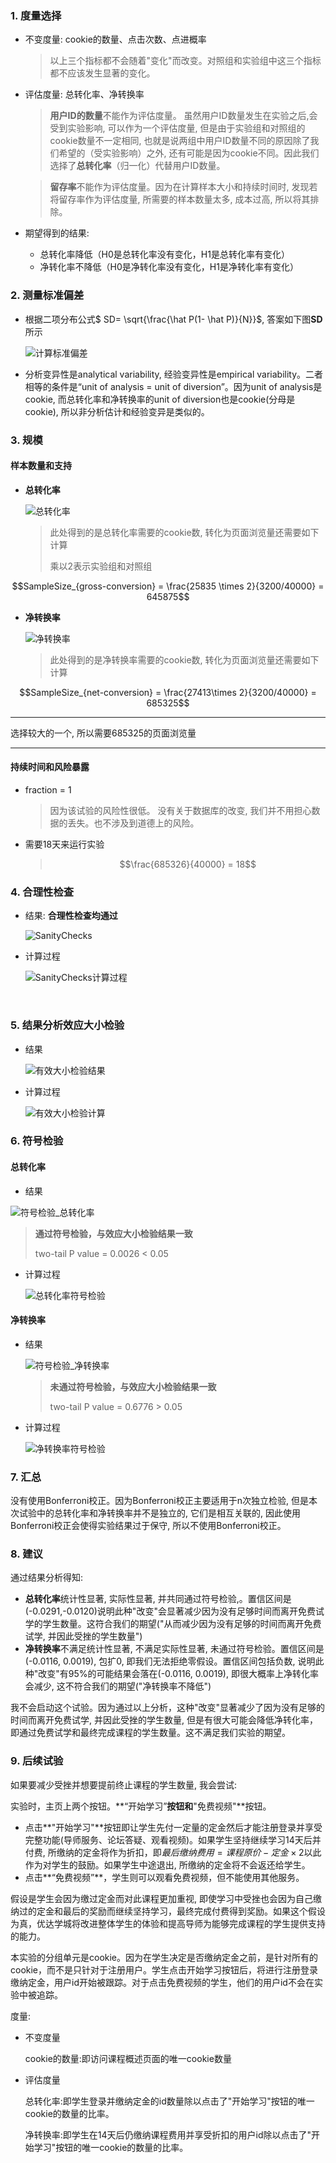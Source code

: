 ### 1. 度量选择

- 不变度量:  cookie的数量、点击次数、点进概率

  > 以上三个指标都不会随着"变化"而改变。对照组和实验组中这三个指标都不应该发生显著的变化。

- 评估度量: 总转化率、净转换率

  > **用户ID的数量**不能作为评估度量。 虽然用户ID数量发生在实验之后,会受到实验影响, 可以作为一个评估度量, 但是由于实验组和对照组的cookie数量不一定相同, 也就是说两组中用户ID数量不同的原因除了我们希望的（受实验影响）之外, 还有可能是因为cookie不同。因此我们选择了**总转化率**（归一化）代替用户ID数量。

  >  **留存率**不能作为评估度量。因为在计算样本大小和持续时间时, 发现若将留存率作为评估度量, 所需要的样本数量太多, 成本过高, 所以将其排除。

- 期望得到的结果: 

  - 总转化率降低（H0是总转化率没有变化，H1是总转化率有变化）
  - 净转化率不降低（H0是净转化率没有变化，H1是净转化率有变化）

### 2. 测量标准偏差

- 根据二项分布公式$ SD= \sqrt{\frac{\hat P(1- \hat P)}{N}}$, 答案如下图**SD**所示

  ![计算标准偏差](https://raw.githubusercontent.com/zhaoxuyan/P2-ABTest/master/P2%20AB-Test/material/计算标准偏差.png)

- 分析变异性是analytical variability, 经验变异性是empirical variability。二者相等的条件是“unit of analysis = unit of diversion”。因为unit of analysis是cookie, 而总转化率和净转换率的unit of diversion也是cookie(分母是cookie), 所以非分析估计和经验变异是类似的。

### 3. 规模

#### 样本数量和支持

- **总转化率**

  ![总转化率](https://raw.githubusercontent.com/zhaoxuyan/P2-ABTest/master/P2%20AB-Test/material/总转化率cookie.png)

  > 此处得到的是总转化率需要的cookie数, 转化为页面浏览量还需要如下计算
  >
  > 乘以2表示实验组和对照组

$$SampleSize_{gross-conversion} = \frac{25835 \times 2}{3200/40000} =  645875$$

- **净转换率**

  ![净转换率](https://raw.githubusercontent.com/zhaoxuyan/P2-ABTest/master/P2%20AB-Test/material/净转换率cookie.png)

  > 此处得到的是净转换率需要的cookie数, 转化为页面浏览量还需要如下计算

$$SampleSize_{net-conversion} = \frac{27413\times 2}{3200/40000} =  685325$$

------

选择较大的一个, 所以需要685325的页面浏览量

------



#### 持续时间和风险暴露

- fraction = 1 

  > 因为该试验的风险性很低。 没有关于数据库的改变, 我们并不用担心数据的丢失。也不涉及到道德上的风险。

- 需要18天来运行实验

  > $$\frac{685326}{40000} = 18$$

### 4. 合理性检查

- 结果: **合理性检查均通过**

  ![SanityChecks](https://raw.githubusercontent.com/zhaoxuyan/P2-ABTest/master/P2%20AB-Test/material/SanityChecks.png)



- 计算过程

  ![SanityChecks计算过程](https://raw.githubusercontent.com/zhaoxuyan/P2-ABTest/master/P2%20AB-Test/material/SanityChecks计算.png)

  ​

### 5. 结果分析效应大小检验

- 结果

  ![有效大小检验结果](https://raw.githubusercontent.com/zhaoxuyan/P2-ABTest/master/P2%20AB-Test/material/有效大小检验结果.png)



- 计算过程

  ![有效大小检验计算](https://raw.githubusercontent.com/zhaoxuyan/P2-ABTest/master/P2%20AB-Test/material/有效大小检验计算.png)



### 6. 符号检验

#### 总转化率

- 结果

![符号检验_总转化率](https://raw.githubusercontent.com/zhaoxuyan/P2-ABTest/master/P2%20AB-Test/material/符号检验_总转化率.png)

> **通过符号检验，与效应大小检验结果一致**
>
> two-tail P value = 0.0026 < 0.05

- 计算过程

  ![总转化率符号检验](https://raw.githubusercontent.com/zhaoxuyan/P2-ABTest/master/P2%20AB-Test/material/总转化率符号检验.png)

#### 净转换率

- 结果

  ![符号检验_净转换率](https://raw.githubusercontent.com/zhaoxuyan/P2-ABTest/master/P2%20AB-Test/material/符号检验_净转换率.png)

  > **未通过符号检验，与效应大小检验结果一致**
  >
  > two-tail P value = 0.6776 > 0.05

- 计算过程

  ![净转换率符号检验](https://raw.githubusercontent.com/zhaoxuyan/P2-ABTest/master/P2%20AB-Test/material/净转换率符号检验.png)

### 7. 汇总

没有使用Bonferroni校正。因为Bonferroni校正主要适用于n次独立检验, 但是本次试验中的总转化率和净转换率并不是独立的, 它们是相互关联的, 因此使用Bonferroni校正会使得实验结果过于保守, 所以不使用Bonferroni校正。

### 8. 建议

通过结果分析得知:

- **总转化率**统计性显著, 实际性显著, 并共同通过符号检验,。置信区间是(-0.0291,-0.0120)说明此种"改变"会显著减少因为没有足够时间而离开免费试学的学生数量。这符合我们的期望("从而减少因为没有足够的时间而离开免费试学, 并因此受挫的学生数量")
- **净转换率**不满足统计性显著, 不满足实际性显著,  未通过符号检验。置信区间是(-0.0116, 0.0019), 包扩0, 即我们无法拒绝零假设。置信区间包括负数, 说明此种"改变"有95%的可能结果会落在(-0.0116, 0.0019), 即很大概率上净转化率会减少, 这不符合我们的期望("净转换率不降低")

我不会启动这个试验。因为通过以上分析，这种"改变"显著减少了因为没有足够的时间而离开免费试学, 并因此受挫的学生数量, 但是有很大可能会降低净转化率，即通过免费试学和最终完成课程的学生数量。这不满足我们实验的期望。

### 9. 后续试验

如果要减少受挫并想要提前终止课程的学生数量, 我会尝试: 

实验时，主页上两个按钮。**“开始学习”**按钮和**"免费视频"**按钮。

- 点击**"开始学习"**按钮即让学生先付一定量的定金然后才能注册登录并享受完整功能(导师服务、论坛答疑、观看视频)。如果学生坚持继续学习14天后并付费, 所缴纳的定金将作为折扣，即$最后缴纳费用=课程原价-定金\times 2$以此作为对学生的鼓励。如果学生中途退出, 所缴纳的定金将不会返还给学生。
- 点击**“免费视频”**，学生则可以观看免费视频，但不能使用其他服务。

假设是学生会因为缴过定金而对此课程更加重视, 即使学习中受挫也会因为自己缴纳过的定金和最后的奖励而继续坚持学习，最终完成付费得到奖励。如果这个假设为真，优达学城将改进整体学生的体验和提高导师为能够完成课程的学生提供支持的能力。

本实验的分组单元是cookie。因为在学生决定是否缴纳定金之前，是针对所有的cookie，而不是只针对于注册用户。学生点击开始学习按钮后，将进行注册登录缴纳定金，用户id开始被跟踪。对于点击免费视频的学生，他们的用户id不会在实验中被追踪。

度量:

- 不变度量

  cookie的数量:即访问课程概述页面的唯一cookie数量

- 评估度量

  总转化率:即学生登录并缴纳定金的id数量除以点击了"开始学习"按钮的唯一cookie的数量的比率。

  净转换率:即学生在14天后仍缴纳课程费用并享受折扣的用户id除以点击了"开始学习"按钮的唯一cookie的数量的比率。